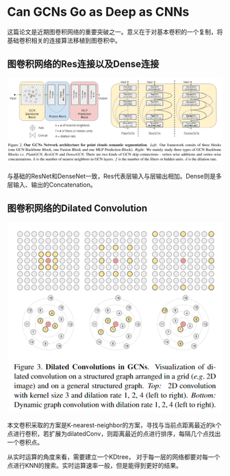 # Can GCNs Go as Deep as CNNs

这篇论文是近期图卷积网络的重要突破之一。意义在于对基本卷积的一个复制，将基础卷积相关的连接算法移植到图卷积中。

## 图卷积网络的Res连接以及Dense连接

![结构](./res/图卷积的进阶连接.png)

与基础的ResNet和DenseNet一致，Res代表层输入与层输出相加。Dense则是多层输入、输出的Concatenation。

## 图卷积网络的Dilated Convolution
![结构](./res/图卷积的dilatedConv.png)

本文卷积采取的方案是K-nearest-neighbor的方案，寻找与当前点距离最近的k个点进行卷积，若扩展为dilatedConv，则距离最近的点进行排序，每隔几个点找出一个卷积点。

从实时运算的角度来看，需要建立一个KDtree， 对于每一层的网络都要对每一个点进行KNN的搜索。实时运算速率一般，但是能得到更好的结果。